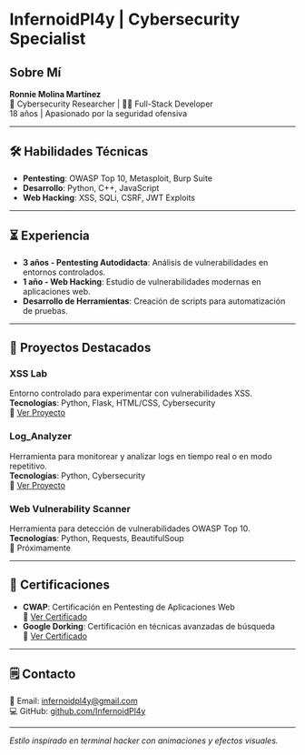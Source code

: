 # InfernoidPl4y | Cybersecurity Specialist

## Sobre Mí
**Ronnie Molina Martínez**  
🔐 Cybersecurity Researcher | 👨‍💻 Full-Stack Developer  
18 años | Apasionado por la seguridad ofensiva  

---

## 🛠 Habilidades Técnicas
- **Pentesting**: OWASP Top 10, Metasploit, Burp Suite  
- **Desarrollo**: Python, C++, JavaScript  
- **Web Hacking**: XSS, SQLi, CSRF, JWT Exploits  

---

## ⏳ Experiencia
- **3 años - Pentesting Autodidacta**: Análisis de vulnerabilidades en entornos controlados.  
- **1 año - Web Hacking**: Estudio de vulnerabilidades modernas en aplicaciones web.  
- **Desarrollo de Herramientas**: Creación de scripts para automatización de pruebas.  

---

## 🚀 Proyectos Destacados

### XSS Lab
Entorno controlado para experimentar con vulnerabilidades XSS.  
**Tecnologías**: Python, Flask, HTML/CSS, Cybersecurity  
🔗 [Ver Proyecto](https://xsslabinteractive.pythonanywhere.com/)  

### Log_Analyzer
Herramienta para monitorear y analizar logs en tiempo real o en modo repetitivo.  
**Tecnologías**: Python, Cybersecurity  
🔗 [Ver Proyecto](https://github.com/infernoidpl4y/Log_Analyzer)  

### Web Vulnerability Scanner
Herramienta para detección de vulnerabilidades OWASP Top 10.  
**Tecnologías**: Python, Requests, BeautifulSoup  
🚧 Próximamente  

---

## 📜 Certificaciones
- **CWAP**: Certificación en Pentesting de Aplicaciones Web  
  🔗 [Ver Certificado](certificaciones/certificate-196197b1.pdf)  
- **Google Dorking**: Certificación en técnicas avanzadas de búsqueda  
  🔗 [Ver Certificado](certificaciones/certificate-9212e0e1.pdf)  

---

## 🗒 Contacto
📧 Email: [infernoidpl4y@gmail.com](mailto:infernoidpl4y@gmail.com)  
💻 GitHub: [github.com/InfernoidPl4y](https://github.com/InfernoidPl4y)  

---

*Estilo inspirado en terminal hacker con animaciones y efectos visuales.*  
